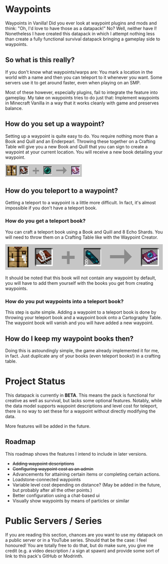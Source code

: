 # Waypoints
Waypoints in Vanilla! Did you ever look at waypoint plugins and mods
and think: "Oh, I'd love to have those as a datapack!" No? Well,
neither have I! Nonetheless I have created this datapack in which I
attempt nothing less than create a fully functional survival
datapack bringing a gameplay side to waypoints.

## So what is this really?
If you don't know what waypoints/warps are: You mark a location in
the world with a name and then you can teleport to it whenever you 
want. Some servers use it to get around faster, even when playing
on an SMP. 

Most of these however, especially plugins, fail to integrate the
feature into gameplay. My take on waypoints tries to do just that:
Implement waypoints in Minecraft Vanilla in a way that it works
cleanly with game and preserves balance.

## How do you set up a waypoint?
Setting up a waypoint is quite easy to do. You require nothing more
than a Book and Quill and an Enderpearl. Throwing these together on
a Crafting Table will give you a new Book and Quill that you can
sign to create a waypoint at your current location. You will receive
a new book detailing your waypoint.

![A Book and Quill and an enderpearl make a waypoint creator](images/crafting_waypoint_creator.png)

## How do you teleport to a waypoint?
Getting a teleport to a waypoint is a little more difficult. In 
fact, it's almost impossible if you don't have a teleport book.

### How do you get a teleport book?
You can craft a teleport book using a Book and Quill and 8 Echo Shards. You will need to throw them on a Crafting Table like with the Waypoint Creator.

![A Book and Quill and eight Echo Shards make a teleport book](images/crafting_teleport.png)

It should be noted that this book will not contain any waypoint by
default, you will have to add them yourself with the books you get
from creating waypoints.

### How do you put waypoints into a teleport book?
This step is quite simple. Adding a waypoint to a teleport book is
done by throwing your teleport book and a waypoint book onto a
Cartography Table. The waypoint book will vanish and you will have
added a new waypoint.

## How do I keep my waypoint books then?
Doing this is astoundingly simple, the game already implemented it
for me, in fact. Just duplicate any of your books (even teleport books!) in a crafting table.


# Project Status
This datapack is currently in **BETA**. This means the pack is
functional for creative as well as survival, but lacks some optional
features. Notably, while the data model supports waypoint
descriptions and level cost for teleport, there is no way to set
these for a waypoint without directly modifying the data.

More features will be added in the future.

## Roadmap
This roadmap shows the features I intend to include in later
versions.

+ ~~Adding waypoint descriptions~~
+ ~~Configuring waypoint cost as an admin~~
+ Advancements for attaining certain items or completing certain
actions.
+ Loadstone-connected waypoints
+ Variable level cost depending on distance? (May be added in the
future, but probably after all the other points.)
+ Better configuration using a chat-based ui
+ Visually show waypoints by means of particles or similar


# Public Servers / Series
If you are reading this section, chances are you want to use my
datapack on a public server or in a YouTube series. Should that be
the case: I feel honoured! You are totally free to do that, but do
make sure, you give me credit (e.g. a video description / a sign at
spawn) and provide some sort of link to this pack's GitHub or Modrinth.
